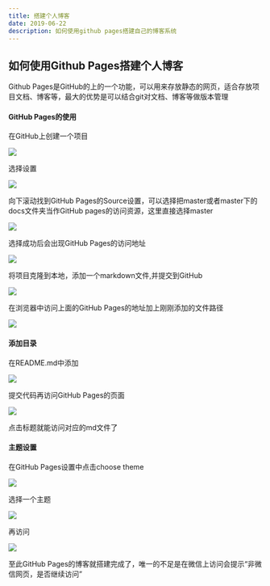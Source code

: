 ```yaml
---
title: 搭建个人博客
date: 2019-06-22
description: 如何使用github pages搭建自己的博客系统
---
```

## 如何使用Github Pages搭建个人博客

Github Pages是GitHub的上的一个功能，可以用来存放静态的网页，适合存放项目文档、博客等，最大的优势是可以结合git对文档、博客等做版本管理

#### GitHub Pages的使用

在GitHub上创建一个项目

![](https://s2.ax1x.com/2019/06/23/Z9jB1x.jpg)

选择设置

![](https://s2.ax1x.com/2019/06/23/Z9jJnU.jpg)

向下滚动找到GitHub Pages的Source设置，可以选择把master或者master下的docs文件夹当作GitHub pages的访问资源，这里直接选择master

![](https://s2.ax1x.com/2019/06/23/Z9jt74.jpg)

选择成功后会出现GitHub Pages的访问地址

![](https://s2.ax1x.com/2019/06/23/Z9j091.jpg)

将项目克隆到本地，添加一个markdown文件,并提交到GitHub

![](https://s2.ax1x.com/2019/06/23/Z9j3cV.jpg)

在浏览器中访问上面的GitHub Pages的地址加上刚刚添加的文件路径

![](https://s2.ax1x.com/2019/06/23/Z9jUAJ.jpg)

#### 添加目录

在README.md中添加

![](https://s2.ax1x.com/2019/06/23/Z9jaN9.jpg)

提交代码再访问GitHub Pages的页面

![](https://s2.ax1x.com/2019/06/23/Z9jdhR.jpg)

点击标题就能访问对应的md文件了

#### 主题设置

在GitHub Pages设置中点击choose theme

![](https://s2.ax1x.com/2019/06/23/Z9v9DU.jpg)


选择一个主题

![](https://s2.ax1x.com/2019/06/23/Z9viE4.jpg)

再访问

![](https://s2.ax1x.com/2019/06/23/Z9vCbF.jpg)

至此GitHub Pages的博客就搭建完成了，唯一的不足是在微信上访问会提示“非微信网页，是否继续访问”




